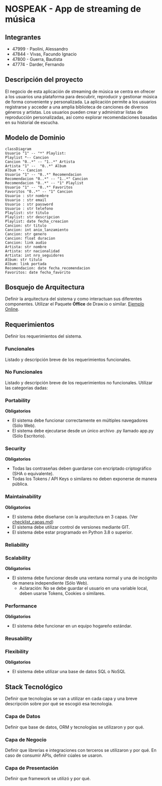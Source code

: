 # NOSPEAK - App de streaming de música

## Integrantes

* 47999 - Paolini, Alessandro
* 47844 - Vivas, Facundo Ignacio
* 47800 - Guerra, Bautista
* 47774 - Darder, Fernando

## Descripción del proyecto

El negocio de esta aplicación de streaming de música se centra en ofrecer a los usuarios una plataforma para descubrir, reproducir y gestionar música de forma conveniente y personalizada. La aplicación permite a los usuarios registrarse y acceder a una amplia biblioteca de canciones de diversos géneros y artistas. Los usuarios pueden crear y administrar listas de reproducción personalizadas, así como explorar recomendaciones basadas en su historial de escucha.

## Modelo de Dominio

```mermaid
classDiagram
Usuario "1" -- "*" Playlist: 
Playlist *-- Cancion
Cancion "0..*" -- "1..*" Artista
Artista "1" --  "0..*" Album
Album *-- Cancion 
Usuario "1" -- "0..*" Recomendacion
Recomendacion "0..*" -- "1..*" Cancion 
Recomendacion "0..*" -- "1" Playlist 
Usuario "1" -- "0..*" Favoritos
Favoritos "0..*" -- "1" Cancion
Usuario : str nombre
Usuario : str email
Usuario : str password
Usuario : str telefono
Playlist: str titulo
Playlist: str descripcion
Playlist: date fecha_creacion
Cancion: str titulo
Cancion: int anio_lanzamiento
Cancion: str genero
Cancion: float duracion
Cancion: link audio
Artista: str nombre
Artista: str nacionalidad
Artista: int nro_seguidores
Album: str titulo
Album: link portada
Recomendacion: date fecha_recomendacion
Favoritos: date fecha_favorito
```  

## Bosquejo de Arquitectura

Definir la arquitectura del sistema y como interactuan sus diferentes componentes. Utilizar el Paquete **Office** de Draw.io o similar. [Ejemplo Online]().

## Requerimientos

Definir los requerimientos del sistema.

### Funcionales

Listado y descripción breve de los requerimientos funcionales.

### No Funcionales

Listado y descripción breve de los requerimientos no funcionales. Utilizar las categorias dadas:

### Portability

**Obligatorios**

- El sistema debe funcionar correctamente en múltiples navegadores (Sólo Web).
- El sistema debe ejecutarse desde un único archivo .py llamado app.py (Sólo Escritorio).

### Security

**Obligatorios**

- Todas las contraseñas deben guardarse con encriptado criptográfico (SHA o equivalente).
- Todas los Tokens / API Keys o similares no deben exponerse de manera pública.

### Maintainability

**Obligatorios**

- El sistema debe diseñarse con la arquitectura en 3 capas. (Ver [checklist_capas.md](checklist_capas.md))
- El sistema debe utilizar control de versiones mediante GIT.
- El sistema debe estar programado en Python 3.8 o superior.

### Reliability

### Scalability

**Obligatorios**

- El sistema debe funcionar desde una ventana normal y una de incógnito de manera independiente (Sólo Web).
  - Aclaración: No se debe guardar el usuario en una variable local, deben usarse Tokens, Cookies o similares.

### Performance

**Obligatorios**

- El sistema debe funcionar en un equipo hogareño estándar.

### Reusability

### Flexibility

**Obligatorios**

- El sistema debe utilizar una base de datos SQL o NoSQL

## Stack Tecnológico

Definir que tecnologías se van a utilizar en cada capa y una breve descripción sobre por qué se escogió esa tecnologia.

### Capa de Datos

Definir que base de datos, ORM y tecnologías se utilizaron y por qué.

### Capa de Negocio

Definir que librerías e integraciones con terceros se utilizaron y por qué. En caso de consumir APIs, definir cúales se usaron.

### Capa de Presentación

Definir que framework se utilizó y por qué.
